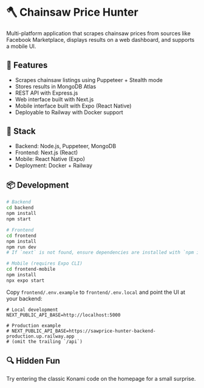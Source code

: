 # 🪓 Chainsaw Price Hunter

Multi-platform application that scrapes chainsaw prices from sources like Facebook Marketplace, displays results on a web dashboard, and supports a mobile UI.

## 🧠 Features
- Scrapes chainsaw listings using Puppeteer + Stealth mode
- Stores results in MongoDB Atlas
- REST API with Express.js
- Web interface built with Next.js
- Mobile interface built with Expo (React Native)
- Deployable to Railway with Docker support

## 🚀 Stack
- Backend: Node.js, Puppeteer, MongoDB
- Frontend: Next.js (React)
- Mobile: React Native (Expo)
- Deployment: Docker + Railway

## 📦 Development

```bash
# Backend
cd backend
npm install
npm start

# Frontend
cd frontend
npm install
npm run dev
# If `next` is not found, ensure dependencies are installed with `npm install`

# Mobile (requires Expo CLI)
cd frontend-mobile
npm install
npx expo start
```

Copy `frontend/.env.example` to `frontend/.env.local` and point the UI at your backend:

```
# Local development
NEXT_PUBLIC_API_BASE=http://localhost:5000

# Production example
# NEXT_PUBLIC_API_BASE=https://sawprice-hunter-backend-production.up.railway.app
# (omit the trailing `/api`)
```

## 🔍 Hidden Fun

Try entering the classic Konami code on the homepage for a small surprise.
